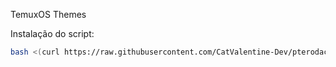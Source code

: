 TemuxOS Themes

Instalação do script:
```sh
bash <(curl https://raw.githubusercontent.com/CatValentine-Dev/pterodactylthemes/main/instalador.sh)
```

